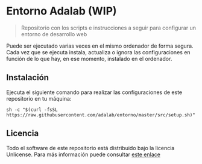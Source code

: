 # Entorno Adalab (WIP)

> Repositorio con los scripts e instrucciones a seguir para configurar un entorno de desarrollo web

Puede ser ejecutado varias veces en el mismo ordenador de forma segura. Cada vez que se ejecuta instala, actualiza o ignora las configuraciones en función de lo que hay, en ese momento, instalado en el ordenador.

## Instalación

Ejecuta el siguiente comando para realizar las configuraciones de este repositorio en tu máquina:

```shell
sh -c "$(curl -fsSL https://raw.githubusercontent.com/adalab/entorno/master/src/setup.sh)"
```

## Licencia

Todo el software de este repositorio está distribuido bajo la licencia Unlicense. Para más información puede consultar [este enlace](http://unlicense.org/)
